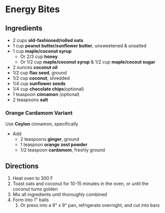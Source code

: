 # Energy Bites

## Ingredients

- 2 cups **old-fashioned/rolled oats**
- 1 cup **peanut butter/sunflower butter**, unsweetened & unsalted
- 1 cup **maple/coconut syrup**
    - Or 2/3 cup **honey**
    - Or 1/2 cup **maple/coconut syrup** & 1/2 cup **maple/cocout sugar**
- 2 ounces **coconut oil**
- 1/2 cup **flax seed**, ground
- 1/2 cup **coconut**, shredded
- 1/4 cup **sunflower seeds**
- 1/4 cup **chocolate chips**(optional)
- 1 teaspoon **cinnamon** (optional)
- 2 teaspoons **salt**

### Orange Cardamom Variant

Use **Ceylon** cinnamon, specifically

- Add
    - 2 teaspoons **ginger**, ground
    - 1 teaspoon **orange zest powder**
    - 1/2 teaspoon **cardamom**, freshly ground

## Directions

1. Heat oven to 300 F
1. Toast oats and coconut for 10-15 minutes in the oven, or until the coconut turns golden
1. Mix all ingredients until thoroughly combined
1. Form into 1" balls
    1. Or press into a 9" x 9" pan, refrigerate overnight, and cut into bars
